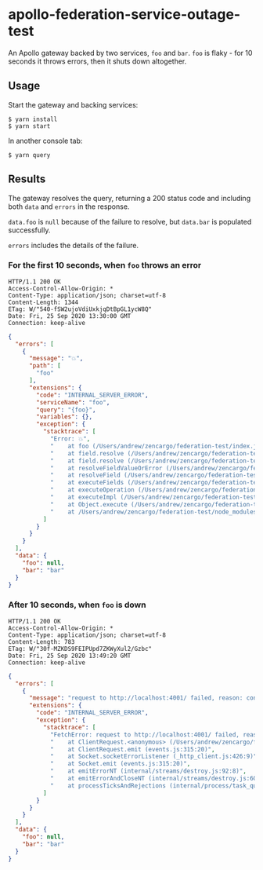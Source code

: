 # apollo-federation-service-outage-test

An Apollo gateway backed by two services, `foo` and `bar`. `foo` is flaky - for 10 seconds it throws errors, then it shuts down altogether.

## Usage

Start the gateway and backing services:

```console
$ yarn install
$ yarn start
```

In another console tab:

```console
$ yarn query
```

## Results

The gateway resolves the query, returning a 200 status code and including both `data` and `errors` in the response.

`data.foo` is `null` because of the failure to resolve, but `data.bar` is populated successfully.

`errors` includes the details of the failure.

### For the first 10 seconds, when `foo` throws an error

```
HTTP/1.1 200 OK
Access-Control-Allow-Origin: *
Content-Type: application/json; charset=utf-8
Content-Length: 1344
ETag: W/"540-fSW2ujoVdiUxkjqDtBpGL1ycW8Q"
Date: Fri, 25 Sep 2020 13:30:00 GMT
Connection: keep-alive
```

```json
{
  "errors": [
    {
      "message": "💥",
      "path": [
        "foo"
      ],
      "extensions": {
        "code": "INTERNAL_SERVER_ERROR",
        "serviceName": "foo",
        "query": "{foo}",
        "variables": {},
        "exception": {
          "stacktrace": [
            "Error: 💥",
            "    at foo (/Users/andrew/zencargo/federation-test/index.js:15:17)",
            "    at field.resolve (/Users/andrew/zencargo/federation-test/node_modules/graphql-extensions/dist/index.js:134:26)",
            "    at field.resolve (/Users/andrew/zencargo/federation-test/node_modules/apollo-server-core/dist/utils/schemaInstrumentation.js:52:26)",
            "    at resolveFieldValueOrError (/Users/andrew/zencargo/federation-test/node_modules/graphql/execution/execute.js:502:18)",
            "    at resolveField (/Users/andrew/zencargo/federation-test/node_modules/graphql/execution/execute.js:460:16)",
            "    at executeFields (/Users/andrew/zencargo/federation-test/node_modules/graphql/execution/execute.js:297:18)",
            "    at executeOperation (/Users/andrew/zencargo/federation-test/node_modules/graphql/execution/execute.js:241:122)",
            "    at executeImpl (/Users/andrew/zencargo/federation-test/node_modules/graphql/execution/execute.js:119:14)",
            "    at Object.execute (/Users/andrew/zencargo/federation-test/node_modules/graphql/execution/execute.js:63:35)",
            "    at /Users/andrew/zencargo/federation-test/node_modules/apollo-server-core/dist/requestPipeline.js:249:48"
          ]
        }
      }
    }
  ],
  "data": {
    "foo": null,
    "bar": "bar"
  }
}
```

### After 10 seconds, when `foo` is down

```
HTTP/1.1 200 OK
Access-Control-Allow-Origin: *
Content-Type: application/json; charset=utf-8
Content-Length: 783
ETag: W/"30f-MZKDS9FEIPUpd7ZKWyXul2/Gzbc"
Date: Fri, 25 Sep 2020 13:49:20 GMT
Connection: keep-alive
```

```json
{
  "errors": [
    {
      "message": "request to http://localhost:4001/ failed, reason: connect ECONNREFUSED 127.0.0.1:4001",
      "extensions": {
        "code": "INTERNAL_SERVER_ERROR",
        "exception": {
          "stacktrace": [
            "FetchError: request to http://localhost:4001/ failed, reason: connect ECONNREFUSED 127.0.0.1:4001",
            "    at ClientRequest.<anonymous> (/Users/andrew/zencargo/federation-test/node_modules/node-fetch/lib/index.js:1461:11)",
            "    at ClientRequest.emit (events.js:315:20)",
            "    at Socket.socketErrorListener (_http_client.js:426:9)",
            "    at Socket.emit (events.js:315:20)",
            "    at emitErrorNT (internal/streams/destroy.js:92:8)",
            "    at emitErrorAndCloseNT (internal/streams/destroy.js:60:3)",
            "    at processTicksAndRejections (internal/process/task_queues.js:84:21)"
          ]
        }
      }
    }
  ],
  "data": {
    "foo": null,
    "bar": "bar"
  }
}
```
